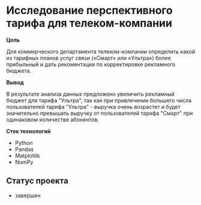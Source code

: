 # Исследование перспективного тарифа для телеком-компании

**Цель**

Для коммерческого департамента телеком-компании  определить какой из тарифных планов услуг связи («Смарт» или «Ультра») более прибыльный  и дать рекоментации по корректировке рекламного бюджета.

**Вывод**

В результате анализа данных предложено увеличить рекламный бюджет для тарифа "Ультра", так как при привлечении большего числа пользователей тарифа "Ультра" - выручка очень возрастет и будет значительно превышать выручку от пользователей тарифа "Смарт" при одинаковом количестве абонентов.

**Стек технологий**

- Python
- Pandas
- Matplotlib
- NumPy

## Статус проекта
- завершен
